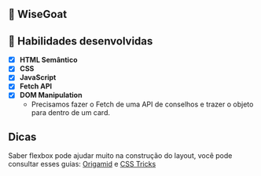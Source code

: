 ## 🐐 WiseGoat 

## 🎉 Habilidades desenvolvidas

- [X] **HTML Semântico**
- [X] **CSS** 
- [X] **JavaScript**
- [X] **Fetch API**
- [X] **DOM Manipulation**
  - Precisamos fazer o Fetch de uma API de conselhos e trazer o objeto para dentro de um card.

## Dicas 

Saber flexbox pode ajudar muito na construção do layout, você pode consultar esses guias: [Origamid](https://origamid.com/projetos/flexbox-guia-completo/) 
e [CSS Tricks](https://css-tricks.com/snippets/css/a-guide-to-flexbox/)
